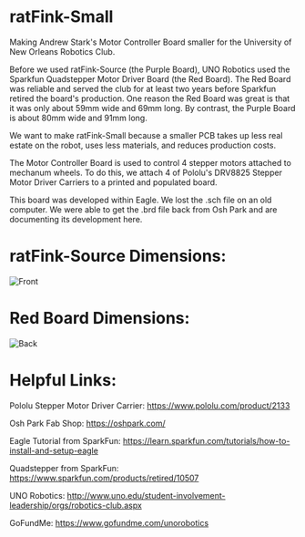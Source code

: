 # ratFink-Small
Making Andrew Stark's Motor Controller Board smaller for the University of New Orleans Robotics Club.

Before we used ratFink-Source (the Purple Board), UNO Robotics used the Sparkfun Quadstepper Motor Driver Board (the Red Board). The Red Board was reliable and served the club for at least two years before Sparkfun retired the board's production. One reason the Red Board was great is that it was only about 59mm wide and 69mm long. By contrast, the Purple Board is about 80mm wide and 91mm long.

We want to make ratFink-Small because a smaller PCB takes up less real estate on the robot, uses less materials, and reduces production costs.

The Motor Controller Board is used to control 4 stepper motors attached to mechanum wheels. To do this, we attach 4 of Pololu's DRV8825 Stepper Motor Driver Carriers to a printed and populated board.

This board was developed within Eagle. We lost the .sch file on an old computer. We were able to get the .brd file back from Osh Park and are documenting its development here.

# ratFink-Source Dimensions:
<img src='https://i.imgur.com/4CScgBD.png' title='Front' width="alt='Video Walkthough'"/> 

# Red Board Dimensions: 
<img src='https://cdn.sparkfun.com//assets/parts/5/0/5/6/10507-02.jpg' title='Back' width="alt='Video Walkthough'"/> 

# Helpful Links:
Pololu Stepper Motor Driver Carrier: https://www.pololu.com/product/2133

Osh Park Fab Shop: https://oshpark.com/

Eagle Tutorial from SparkFun: https://learn.sparkfun.com/tutorials/how-to-install-and-setup-eagle

Quadstepper from SparkFun: https://www.sparkfun.com/products/retired/10507

UNO Robotics: http://www.uno.edu/student-involvement-leadership/orgs/robotics-club.aspx

GoFundMe: https://www.gofundme.com/unorobotics
